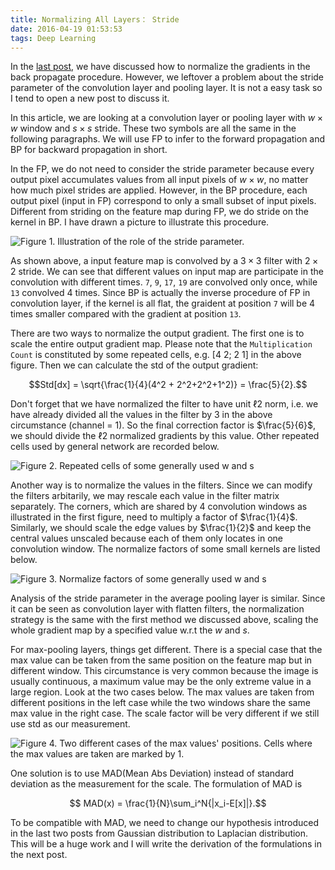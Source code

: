 ```yaml
---
title: Normalizing All Layers： Stride
date: 2016-04-19 01:53:53
tags: Deep Learning
---
```


In the [last post](http://happynear.wang/2016/03/28/Normalizing-All-Layers%EF%BC%9A-Back-Propagation/), we have discussed how to normalize the gradients in the back propagate procedure. However, we leftover a problem about the stride parameter of the convolution layer and pooling layer. It is not a easy task so I tend to open a new post to discuss it.

In this article, we are looking at a convolution layer or pooling layer with $w\times w$ window and $s\times s$ stride. These two symbols are all the same in the following paragraphs. We will use FP to infer to the forward propagation and BP for backward propagation in short.

In the FP, we do not need to consider the stride parameter because every output pixel accumulates values from all input pixels of $w\times w$, no matter how much pixel strides are applied. However, in the BP procedure, each output pixel (input in FP) correspond to only a small subset of input pixels. Different from striding on the feature map during FP, we do stride on the kernel in BP. I have drawn a picture to illustrate this procedure.

![Figure 1. Illustration of the role of the stride parameter.](http://happynear.wang/images/stride/stride.png)

As shown above, a input feature map is convolved by a $3\times 3$ filter with $2\times 2$ stride. We can see that different values on input map are participate in the convolution with different times. `7`, `9`, `17`, `19` are convolved only once, while `13` convolved $4$ times. Since BP is actually the inverse procedure of FP in convolution layer, if the kernel is all flat, the graident at position `7` will be $4$ times smaller compared with the gradient at position `13`. 

There are two ways to normalize the output gradient. The first one is to scale the entire output gradient map. Please note that the `Multiplication Count` is constituted by some repeated cells, e.g. [4 2; 2 1] in the above figure. Then we can calculate the std of the output gradient:

$$Std[dx] = \sqrt{\frac{1}{4}(4^2 + 2^2+2^2+1^2)} = \frac{5}{2}.$$

Don't forget that we have normalized the filter to have unit $\ell 2$ norm, i.e. we have already divided all the values in the filter by 3 in the above circumstance (channel = 1). So the final correction factor is $\frac{5}{6}$, we should divide the $\ell 2$ normalized gradients by this value. Other repeated cells used by general network are recorded below.

![Figure 2. Repeated cells of some generally used $w$ and $s$](http://happynear.wang/images/stride/repeat%20cell.png)

Another way is to normalize the values in the filters. Since we can modify the filters arbitarily, we may rescale each value in the filter matrix separately. The corners, which are shared by $4$ convolution windows as illustrated in the first figure, need to multiply a factor of $\frac{1}{4}$. Similarly, we should scale the edge values by $\frac{1}{2}$ and keep the central values unscaled because each of them only locates in one convolution window. The normalize factors of some small kernels are listed below.

![Figure 3. Normalize factors of some generally used $w$ and $s$](http://happynear.wang/images/stride/normalize%20factor.png)

Analysis of the stride parameter in the average pooling layer is similar. Since it can be seen as convolution layer with flatten filters, the normalization strategy is the same with the first method we discussed above, scaling the whole gradient map by a specified value w.r.t the $w$ and $s$. 

For max-pooling layers, things get different. There is a special case that the max value can be taken from the same position on the feature map but in different window. This circumstance is very common because the image is usually continuous, a maximum value may be the only extreme value in a large region. Look at the two cases below. The max values are taken from different positions in the left case while the two windows share the same max value in the right case. The scale factor will be very different if we still use std as our measurement.

![Figure 4. Two different cases of the max values' positions. Cells where the max values are taken are marked by 1.](http://happynear.wang/images/stride/max-pooling%20stride.png)

One solution is to use MAD(Mean Abs Deviation) instead of standard deviation as the measurement for the scale. The formulation of MAD is 

$$ MAD(x) = \frac{1}{N}\sum_i^N{|x_i-E[x]|}.$$

To be compatible with MAD, we need to change our hypothesis introduced in the last two posts from Gaussian distribution to Laplacian distribution. This will be a huge work and I will write the derivation of the formulations in the next post.